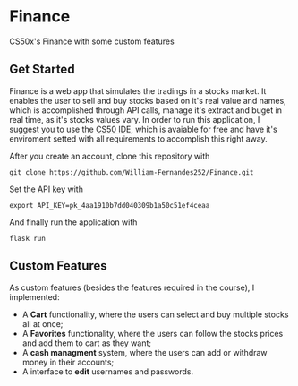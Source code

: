 # Finance
CS50x's Finance with some custom features

## Get Started
Finance is a web app that simulates the tradings in a stocks market. It enables the user to sell and buy stocks based on it's real value and names, which is accomplished through API calls, manage it's extract and buget in real time, as it's stocks values vary. In order to run this application, I suggest you to use the [CS50 IDE](https://ide.cs50.io/), which is avaiable for free and have it's enviroment setted with all requirements to accomplish this right away.

After you create an account, clone this repository with

`git clone https://github.com/William-Fernandes252/Finance.git`

Set the API key with

`export API_KEY=pk_4aa1910b7dd040309b1a50c51ef4ceaa`

And finally run the application with

`flask run`

## Custom Features
As custom features (besides the features required in the course), I implemented: 
  - A **Cart** functionality, where the users can select and buy multiple stocks all at once;
  - A **Favorites** functionality, where the users can follow the stocks prices and add them to cart as they want;
  - A **cash managment** system, where the users can add or withdraw money in their accounts;
  - A interface to **edit** usernames and passwords.
